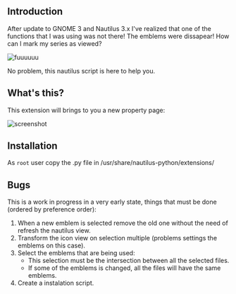 Introduction
------------

After update to GNOME 3 and Nautilus 3.x I've realized that one of the
functions that I was using was not there! The emblems were dissapear!
How can I mark my series as viewed?

![fuuuuuu](http://playstationeu.i.lithium.com/t5/image/serverpage/image-id/261315i16953D1D03261049/image-size/original?v=mpbl-1&px=-1)

No problem, this nautilus script is here to help you.


What's this?
------------

This extension will brings to you a new property page:

![screenshot](https://p.twimg.com/AlKL6fPCEAA_g0_.pnga)


Installation
------------

As ``root`` user copy the .py file in /usr/share/nautilus-python/extensions/


Bugs
----

This is a work in progress in a very early state, things that must be done
(ordered by preference order):

1. When a new emblem is selected remove the old one without the need of refresh the
   nautilus view.
2. Transform the icon view on selection multiple (problems settings the emblems on
   this case).
3. Select the emblems that are being used:
    - This selection must be the intersection between all the selected files.
    - If some of the emblems is changed, all the files will have the same
      emblems.
4. Create a instalation script.
